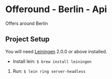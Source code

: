 # Offeround - Berlin - Api

Offers around Berlin

## Project Setup

You will need [Leiningen][] 2.0.0 or above installed.

[leiningen]: https://github.com/technomancy/leiningen

- Install lein: `$ brew install leiningen`

1. Run: `$ lein ring server-headless`
